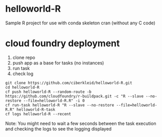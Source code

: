 # helloworld-R
Sample R project for use with conda skeleton cran (without any C code)

# cloud foundry deployment

1. clone repo
2. push app as a base for tasks (no instances)
3. run task
4. check log

```
git clone https://github.com/ciberkleid/helloworld-R.git
cd helloworld-R
cf push helloworld-R --random-route -b https://github.com/cloudfoundry/r-buildpack.git -c "R --slave --no-restore --file=helloworld-R.R" -i 0
cf run-task helloworld-R "R --slave --no-restore --file=helloworld-R.R" helloworld-R-task
cf logs helloworld-R --recent
```

Note: You might need to wait a few seconds between the task execution and checking the logs to see the logging displayed
